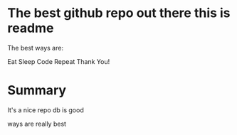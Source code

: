 # The best github repo out there this is readme

The best ways are:

Eat
Sleep
Code
Repeat
Thank You!


# Summary 
It's a nice repo
db is good 

ways are really best